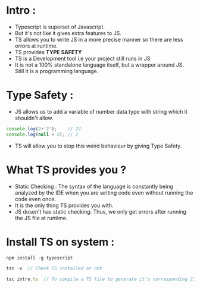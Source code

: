 # Intro :

- Typescript is superset of Javascript.
- But it's not like it gives extra features to JS.
- TS allows you to write JS in a more precise manner so there are less errors at runtime.
- TS provides **TYPE SAFETY**
- TS is a Development tool i.e your project still runs in JS
- It is not a 100% standalone language itself, but a wrapper around JS. Still it is a programming language.

# Type Safety :

- JS allows us to add a variable of number data type with string which it shouldn't allow.

```js
console.log(2+'2');    // 22
console.log(null + 2); // 2
```

- TS will allow you to stop this weird behaviour by giving Type Safety.

# What TS provides you ?

- Static Checking : The syntax of the language is constantly being analyzed by the IDE when you are writing code even without running the code even once.
- It is the only thing TS provides you with.
- JS dosen't has static checking. Thus, we only get errors after running the JS file at runtime.

# Install TS on system :

```js
npm install -g typescript

tsc -v  // Check TS installed or not

tsc intro.ts  // To compile a TS file to generate it's corresponding JS file
```
